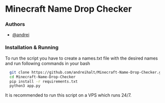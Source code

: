 
# Minecraft Name Drop Checker




### Authors

- [@andrei](https://www.github.com/andreihalt)


### Installation & Running

To run the script you have to create a names.txt file with the desired names and run following commands in your bash

```bash
  git clone https://github.com/andreihalt/Minecraft-Name-Drop-Checker.git
  cd Minecraft-Name-Drop-Checker
  pip install -r requirements.txt
  python3 app.py 
```
It is recommended to run this script on a VPS which runs 24/7.
    
